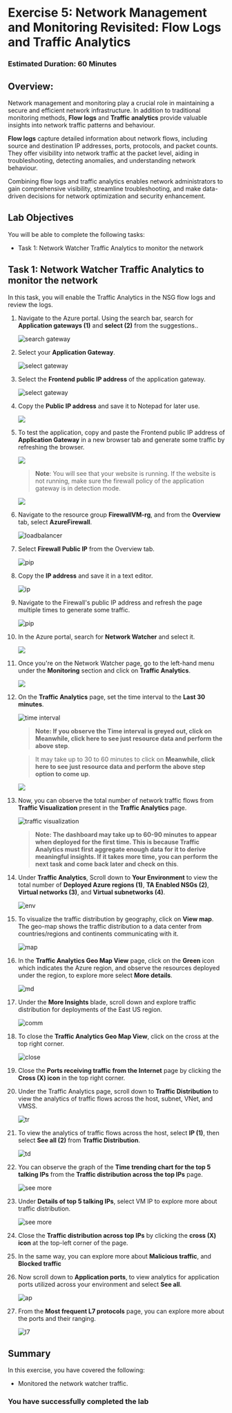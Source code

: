 # Exercise 5: Network Management and Monitoring Revisited: Flow Logs and Traffic Analytics

### Estimated Duration: 60 Minutes

## Overview:

Network management and monitoring play a crucial role in maintaining a secure and efficient network infrastructure. In addition to traditional monitoring methods, **Flow logs** and **Traffic analytics** provide valuable insights into network traffic patterns and behaviour.

**Flow logs** capture detailed information about network flows, including source and destination IP addresses, ports, protocols, and packet counts. They offer visibility into network traffic at the packet level, aiding in troubleshooting, detecting anomalies, and understanding network behaviour.

Combining flow logs and traffic analytics enables network administrators to gain comprehensive visibility, streamline troubleshooting, and make data-driven decisions for network optimization and security enhancement.

## Lab Objectives

You will be able to complete the following tasks:

- Task 1: Network Watcher Traffic Analytics to monitor the network
  
## Task 1: Network Watcher Traffic Analytics to monitor the network

In this task, you will enable the Traffic Analytics in the NSG flow logs and review the logs.
 
1. Navigate to the Azure portal. Using the search bar, search for **Application gateways (1)** and **select (2)** from the suggestions..
 
     ![](images/searchgateway.png "search gateway")
 
 1. Select your **Application Gateway**.
 
     ![](images/upd-40.png "select gateway")
 
 1. Select the **Frontend public IP address** of the application gateway.
 
     ![](images/upd-41.png "select gateway")
  
 1. Copy the **Public IP address** and save it to Notepad for later use.

     ![](images/upd-42.png )

 1. To test the application, copy and paste the Frontend public IP address of **Application Gateway** in a new browser tab and generate some traffic by refreshing the browser.
 
     ![](images/upd-43.png)

      > **Note**: You will see that your website is running. If the website is not running, make sure the firewall policy of the application gateway is in detection mode.

    ![](images/upd-44.png)

1. Navigate to the resource group **FirewallVM-rg**, and from the **Overview** tab, select **AzureFirewall**.

   ![loadbalancer](images/upd-45.png)
   
1. Select **Firewall Public IP** from the Overview tab.

    ![pip](images/upd-46.png)
    
1. Copy the **IP address** and save it in a text editor.

    ![ip](images/upd-47.png)
      
1. Navigate to the Firewall's public IP address and refresh the page multiple times to generate some traffic.

   ![pip](images/upd-48.png)

1. In the Azure portal, search for **Network Watcher** and select it.

   ![](images/updateimg-26.png)

1. Once you're on the Network Watcher page, go to the left-hand menu under the **Monitoring** section and click on **Traffic Analytics**.
   
   ![](images/updateimg-27.png)
      
1. On the **Traffic Analytics** page, set the time interval to the **Last 30 minutes**.

   ![time interval](images/upd-49.png)
   
   > **Note: If you observe the Time interval is greyed out, click on Meanwhile, click here to see just resource data and perform the above step**.
   
   > It may take up to 30 to 60 minutes to click on **Meanwhile, click here to see just resource data and perform the above step option to come up**.

      ![](images1/timeinterval-1.png)
      
1. Now, you can observe the total number of network traffic flows from **Traffic Visualization** present in the **Traffic Analytics** page.

    ![traffic visualization](images/upd-013.png)

    > **Note: The dashboard may take up to 60-90 minutes to appear when deployed for the first time. This is because Traffic Analytics must first aggregate enough data for it to derive meaningful insights. If it takes more time, you can perform the next task and come back later and check on this**.
           
1. Under **Traffic Analytics**, Scroll down to **Your Environment** to view the total number of **Deployed Azure regions (1)**, **TA Enabled NSGs (2)**, **Virtual networks (3)**, and **Virtual subnetworks (4)**.

    ![env](images/E5T2S13.png)
      
1. To visualize the traffic distribution by geography, click on **View map**. The geo-map shows the traffic distribution to a data center from countries/regions and continents communicating with it.

    ![map](images1/viewmap.png)
     
1. In the **Traffic Analytics Geo Map View** page, click on the **Green** icon which indicates the Azure region, and observe the resources deployed under the region, to explore more select **More details**.

    ![md](images1/moredetails.png)
      
1. Under the **More Insights** blade, scroll down and explore traffic distribution for deployments of the East US region.

    ![comm](images1/moreinsights.png)
     
1. To close the **Traffic Analytics Geo Map View**, click on the cross at the top right corner.

     ![close](images1/close-1.png)
      
1. Close the **Ports receiving traffic from the Internet** page by clicking the **Cross (X) icon** in the top right corner.
      
1. Under the Traffic Analytics page, scroll down to **Traffic Distribution** to view the analytics of traffic flows across the host, subnet, VNet, and VMSS.

    ![tr](images/upd-015.png)
     
1. To view the analytics of traffic flows across the host, select **IP (1)**, then select **See all (2)** from **Traffic Distribution**.

    ![td](images/upd-016.png)
    
1. You can observe the graph of the **Time trending chart for the top 5 talking IPs** from the **Traffic distribution across the top IPs** page.

    ![see more](images/upd-017.png)
    
1. Under **Details of top 5 talking IPs**, select VM IP to explore more about traffic distribution.

     ![see more](images/upd-018.png)
     
1. Close the **Traffic distribution across top IPs** by clicking the **cross (X) icon** at the top-left corner of the page.
    
1. In the same way, you can explore more about **Malicious traffic**, and **Blocked traffic** 

1. Now scroll down to **Application ports**, to view analytics for application ports utilized across your environment and select **See all**.

    ![ap](images/upd-019.png)
     
1. From the **Most frequent L7 protocols** page, you can explore more about the ports and their ranging.

    ![l7](images/upd-020.png)

## Summary
 
In this exercise, you have covered the following:
  
- Monitored the network watcher traffic.

### You have successfully completed the lab
